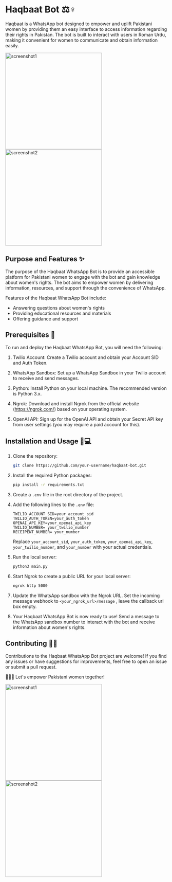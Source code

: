 # Haqbaat Bot ⚖️♀

Haqbaat is a WhatsApp bot designed to empower and uplift Pakistani women by providing them an easy interface to access information regarding their rights in Pakistan. The bot is built to interact with users in Roman Urdu, making it convenient for women to communicate and obtain information easily.

<p float="left">
  <img src="https://github.com/saleha-muzammil/HaqBaat-bot/blob/main/screenshots/s3.jpeg" alt="screenshot1" width="300" style="margin-right: 20px;" />
  <img src="https://github.com/saleha-muzammil/HaqBaat-bot/blob/main/screenshots/s4.jpeg?raw=true" alt="screenshot2" width="300" />
</p>

## Purpose and Features ✨

The purpose of the Haqbaat WhatsApp Bot is to provide an accessible platform for Pakistani women to engage with the bot and gain knowledge about women's rights. The bot aims to empower women by delivering information, resources, and support through the convenience of WhatsApp.

Features of the Haqbaat WhatsApp Bot include:

- Answering questions about women's rights
- Providing educational resources and materials
- Offering guidance and support

## Prerequisites 🔑

To run and deploy the Haqbaat WhatsApp Bot, you will need the following:

1. Twilio Account: Create a Twilio account and obtain your Account SID and Auth Token.

2. WhatsApp Sandbox: Set up a WhatsApp Sandbox in your Twilio account to receive and send messages.

3. Python: Install Python on your local machine. The recommended version is Python 3.x.

4. Ngrok: Download and install Ngrok from the official website (https://ngrok.com/) based on your operating system.

5. OpenAI API: Sign up for the OpenAI API and obtain your Secret API key from user settings (you may require a paid account for this).

## Installation and Usage 🚀💻

1. Clone the repository:

   ```bash
   git clone https://github.com/your-username/haqbaat-bot.git
   ```

2. Install the required Python packages:

   ```bash
   pip install -r requirements.txt
   ```

3. Create a `.env` file in the root directory of the project.

4. Add the following lines to the `.env` file:

   ```plaintext
   TWILIO_ACCOUNT_SID=your_account_sid
   TWILIO_AUTH_TOKEN=your_auth_token
   OPENAI_API_KEY=your_openai_api_key
   TWILIO_NUMBER= your_twilio_number
   RECEIPENT_NUMBER= your_number
   ```

   Replace `your_account_sid`, `your_auth_token`, `your_openai_api_key`, `your_twilio_number`, and `your_number` with your actual credentials.


5. Run the local server:

   ```bash
   python3 main.py
   ```

6. Start Ngrok to create a public URL for your local server:

   ```bash
   ngrok http 5000
   ```

7. Update the WhatsApp sandbox with the Ngrok URL. Set the incoming message webhook to `<your_ngrok_url>/message` , leave the callback url box empty.

9. Your Haqbaat WhatsApp Bot is now ready to use! Send a message to the WhatsApp sandbox number to interact with the bot and receive information about women's rights.

## Contributing 🤝🌟

Contributions to the Haqbaat WhatsApp Bot project are welcome! If you find any issues or have suggestions for improvements, feel free to open an issue or submit a pull request.


🙋‍♀️🌟 Let's empower Pakistani women together!

<p float="left">
  <img src="https://github.com/saleha-muzammil/HaqBaat-bot/blob/main/screenshots/s5.jpeg?raw=true" alt="screenshot1" width="300" style="margin-right: 20px;" />
  <img src="https://github.com/saleha-muzammil/HaqBaat-bot/blob/main/screenshots/s2.jpeg?raw=true" alt="screenshot2" width="300" />
</p>
